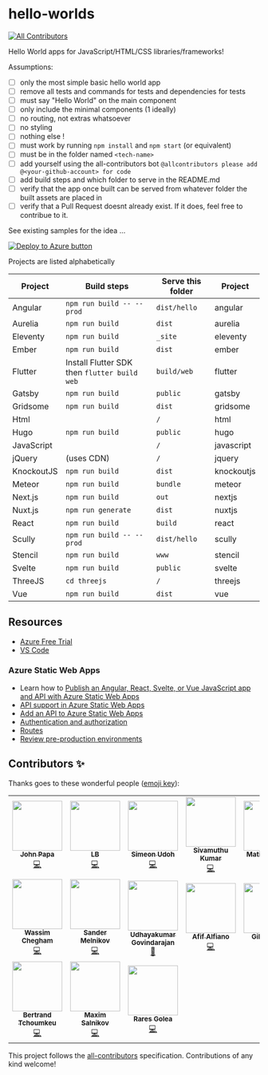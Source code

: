 # hello-worlds

<!-- ALL-CONTRIBUTORS-BADGE:START - Do not remove or modify this section -->
[![All Contributors](https://img.shields.io/badge/all_contributors-17-blue.svg?style=flat-square)](#contributors)
<!-- ALL-CONTRIBUTORS-BADGE:END -->

Hello World apps for JavaScript/HTML/CSS libraries/frameworks!

Assumptions:

- [ ] only the most simple basic hello world app
- [ ] remove all tests and commands for tests and dependencies for tests
- [ ] must say "Hello World" on the main component
- [ ] only include the minimal components (1 ideally)
- [ ] no routing, not extras whatsoever
- [ ] no styling
- [ ] nothing else !
- [ ] must work by running `npm install` and `npm start` (or equivalent)
- [ ] must be in the folder named `<tech-name>`
- [ ] add yourself using the all-contributors bot `@allcontributors please add @<your-github-account> for code`
- [ ] add build steps and which folder to serve in the README.md
- [ ] verify that the app once built can be served from whatever folder the built assets are placed in
- [ ] verify that a Pull Request doesnt already exist. If it does, feel free to contribue to it.

See existing samples for the idea ...

[![Deploy to Azure button](https://aka.ms/deploytoazurebutton)](https://portal.azure.com/?feature.customportal=false&WT.mc_id=build2020_swa-github-jopapa#create/Microsoft.StaticApp)

Projects are listed alphabetically

| Project    | Build steps                                  | Serve this folder | Project    |
| ---------- | -------------------------------------------- | ----------------- | ---------- |
| Angular    | `npm run build -- --prod`                    | `dist/hello`      | angular    |
| Aurelia    | `npm run build`                              | `dist`            | aurelia    |
| Eleventy   | `npm run build`                              | `_site`           | eleventy   |
| Ember      | `npm run build`                              | `dist`            | ember      |
| Flutter    | Install Flutter SDK then `flutter build web` | `build/web`       | flutter    |
| Gatsby     | `npm run build`                              | `public`          | gatsby     |
| Gridsome   | `npm run build`                              | `dist`            | gridsome   |
| Html       |                                              | `/`               | html       |
| Hugo       | `npm run build`                              | `public`          | hugo       |
| JavaScript |                                              | `/`               | javascript |
| jQuery     | (uses CDN)                                   | `/`               | jquery     |
| KnockoutJS | `npm run build`                              | `dist`            | knockoutjs |
| Meteor     | `npm run build`                              | `bundle`          | meteor     |
| Next.js    | `npm run build`                              | `out`             | nextjs     |
| Nuxt.js    | `npm run generate`                           | `dist`            | nuxtjs     |
| React      | `npm run build`                              | `build`           | react      |
| Scully     | `npm run build -- --prod`                    | `dist/hello`      | scully     |
| Stencil    | `npm run build`                              | `www`             | stencil    |
| Svelte     | `npm run build`                              | `public`          | svelte     |
| ThreeJS    | `cd threejs`                                 | `/`               | threejs    |
| Vue        | `npm run build`                              | `dist`            | vue        |

## Resources

- [Azure Free Trial](https://azure.microsoft.com/en-us/free/?wt.mc_id=helloworlds-github-jopapa)
- [VS Code](https://code.visualstudio.com?wt.mc_id=helloworlds-github-jopapa)

### Azure Static Web Apps

- Learn how to [Publish an Angular, React, Svelte, or Vue JavaScript app and API with Azure Static Web Apps](https://docs.microsoft.com/learn/modules/publish-app-service-static-web-app-api?wt.mc_id=hello_worlds-github-jopapa)
- [API support in Azure Static Web Apps](https://docs.microsoft.com/azure/static-web-apps/apis?wt.mc_id=hello_worlds-github-jopapa)
- [Add an API to Azure Static Web Apps](https://docs.microsoft.com/azure/static-web-apps/add-api?wt.mc_id=hello_worlds-github-jopapa)
- [Authentication and authorization](https://docs.microsoft.com/azure/static-web-apps/authentication-authorization?wt.mc_id=hello_worlds-github-jopapa)
- [Routes](https://docs.microsoft.com/azure/static-web-apps/routes?wt.mc_id=hello_worlds-github-jopapa)
- [Review pre-production environments](https://docs.microsoft.com/azure/static-web-apps/review-publish-pull-requests?wt.mc_id=hello_worlds-github-jopapa)

## Contributors ✨

Thanks goes to these wonderful people ([emoji key](https://allcontributors.org/docs/en/emoji-key)):

<!-- ALL-CONTRIBUTORS-LIST:START - Do not remove or modify this section -->
<!-- prettier-ignore-start -->
<!-- markdownlint-disable -->
<table>
  <tr>
    <td align="center"><a href="http://johnpapa.net"><img src="https://avatars2.githubusercontent.com/u/1202528?v=4" width="100px;" alt=""/><br /><sub><b>John Papa</b></sub></a><br /><a href="https://github.com/johnpapa/hello-worlds/commits?author=johnpapa" title="Code">💻</a></td>
    <td align="center"><a href="https://github.com/laurieontech"><img src="https://avatars3.githubusercontent.com/u/15000607?v=4" width="100px;" alt=""/><br /><sub><b>LB</b></sub></a><br /><a href="https://github.com/johnpapa/hello-worlds/commits?author=laurieontech" title="Code">💻</a></td>
    <td align="center"><a href="https://simicode.me"><img src="https://avatars1.githubusercontent.com/u/25581792?v=4" width="100px;" alt=""/><br /><sub><b>Simeon Udoh</b></sub></a><br /><a href="https://github.com/johnpapa/hello-worlds/commits?author=simeon4real" title="Code">💻</a></td>
    <td align="center"><a href="https://twitter.com/ksivamuthu"><img src="https://avatars0.githubusercontent.com/u/4029525?v=4" width="100px;" alt=""/><br /><sub><b>Sivamuthu Kumar</b></sub></a><br /><a href="https://github.com/johnpapa/hello-worlds/commits?author=ksivamuthu" title="Code">💻</a></td>
    <td align="center"><a href="https://github.com/matiaskm"><img src="https://avatars3.githubusercontent.com/u/18614906?v=4" width="100px;" alt=""/><br /><sub><b>Matias Kohan</b></sub></a><br /><a href="https://github.com/johnpapa/hello-worlds/commits?author=matiaskm" title="Code">💻</a></td>
    <td align="center"><a href="https://github.com/Duraimurugan"><img src="https://avatars3.githubusercontent.com/u/7348388?v=4" width="100px;" alt=""/><br /><sub><b>Duraimurugan</b></sub></a><br /><a href="https://github.com/johnpapa/hello-worlds/commits?author=Duraimurugan" title="Code">💻</a></td>
    <td align="center"><a href="https://twitter.com/sinedied"><img src="https://avatars0.githubusercontent.com/u/593151?v=4" width="100px;" alt=""/><br /><sub><b>Yohan Lasorsa</b></sub></a><br /><a href="https://github.com/johnpapa/hello-worlds/commits?author=sinedied" title="Code">💻</a></td>
  </tr>
  <tr>
    <td align="center"><a href="https://wassim.dev"><img src="https://avatars2.githubusercontent.com/u/1699357?v=4" width="100px;" alt=""/><br /><sub><b>Wassim Chegham</b></sub></a><br /><a href="https://github.com/johnpapa/hello-worlds/commits?author=manekinekko" title="Code">💻</a></td>
    <td align="center"><a href="https://github.com/sandydoo"><img src="https://avatars3.githubusercontent.com/u/7572407?v=4" width="100px;" alt=""/><br /><sub><b>Sander Melnikov</b></sub></a><br /><a href="https://github.com/johnpapa/hello-worlds/commits?author=sandydoo" title="Code">💻</a></td>
    <td align="center"><a href="https://angularhive.com"><img src="https://avatars0.githubusercontent.com/u/29446574?v=4" width="100px;" alt=""/><br /><sub><b>Udhayakumar Govindarajan</b></sub></a><br /><a href="https://github.com/johnpapa/hello-worlds/commits?author=askudhay" title="Documentation">📖</a></td>
    <td align="center"><a href="https://behance.net/afifalfiano"><img src="https://avatars1.githubusercontent.com/u/47497276?v=4" width="100px;" alt=""/><br /><sub><b>Afif Alfiano</b></sub></a><br /><a href="https://github.com/johnpapa/hello-worlds/commits?author=afifalfiano" title="Code">💻</a></td>
    <td align="center"><a href="http://gilcreque.com"><img src="https://avatars2.githubusercontent.com/u/243234?v=4" width="100px;" alt=""/><br /><sub><b>Gil Creque</b></sub></a><br /><a href="https://github.com/johnpapa/hello-worlds/commits?author=gilcreque" title="Code">💻</a></td>
    <td align="center"><a href="https://github.com/afflexux"><img src="https://avatars0.githubusercontent.com/u/35804265?v=4" width="100px;" alt=""/><br /><sub><b>afflexux</b></sub></a><br /><a href="https://github.com/johnpapa/hello-worlds/commits?author=afflexux" title="Code">💻</a></td>
    <td align="center"><a href="https://github.com/apps/allcontributors"><img src="https://avatars0.githubusercontent.com/in/23186?v=4" width="100px;" alt=""/><br /><sub><b>allcontributors[bot]</b></sub></a><br /><a href="https://github.com/johnpapa/hello-worlds/commits?author=allcontributors[bot]" title="Documentation">📖</a></td>
  </tr>
  <tr>
    <td align="center"><a href="https://github.com/btchoum"><img src="https://avatars0.githubusercontent.com/u/9422996?v=4" width="100px;" alt=""/><br /><sub><b>Bertrand Tchoumkeu</b></sub></a><br /><a href="https://github.com/johnpapa/hello-worlds/commits?author=btchoum" title="Code">💻</a></td>
    <td align="center"><a href="https://medium.com/@webmaxru"><img src="https://avatars1.githubusercontent.com/u/1560278?v=4" width="100px;" alt=""/><br /><sub><b>Maxim Salnikov</b></sub></a><br /><a href="https://github.com/johnpapa/hello-worlds/commits?author=webmaxru" title="Code">💻</a></td>
    <td align="center"><a href="https://github.com/rgolea"><img src="https://avatars0.githubusercontent.com/u/8843202?v=4" width="100px;" alt=""/><br /><sub><b>Rares Golea</b></sub></a><br /><a href="https://github.com/johnpapa/hello-worlds/commits?author=rgolea" title="Code">💻</a></td>
  </tr>
</table>

<!-- markdownlint-enable -->
<!-- prettier-ignore-end -->
<!-- ALL-CONTRIBUTORS-LIST:END -->

This project follows the [all-contributors](https://github.com/all-contributors/all-contributors) specification. Contributions of any kind welcome!
